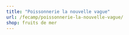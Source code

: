 ```yaml
---
title: "Poissonnerie la nouvelle vague"
url: /fecamp/poissonnerie-la-nouvelle-vague/
shop: fruits de mer
---
```

